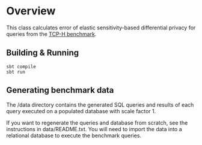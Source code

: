 # Overview

This class calculates error of elastic sensitivity-based differential privacy for queries from the [TCP-H benchmark](http://www.tpc.org/tpc_documents_current_versions/pdf/tpc-h_v2.17.2.pdf).

## Building & Running

```
sbt compile
sbt run
```
## Generating benchmark data
The /data directory contains the generated SQL queries and results of each query executed on a populated database
with scale factor 1.

If you want to regenerate the queries and database from scratch, see the instructions in
data/README.txt. You will need to import the data into a relational database to execute
the benchmark queries.
